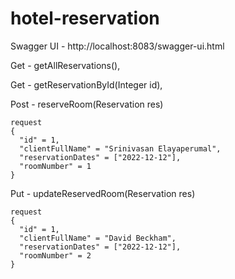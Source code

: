 # hotel-reservation

Swagger UI - http://localhost:8083/swagger-ui.html

Get - getAllReservations(),

Get - getReservationById(Integer id),

Post - reserveRoom(Reservation res)

    request
    {
      "id" = 1,
      "clientFullName" = "Srinivasan Elayaperumal",
      "reservationDates" = ["2022-12-12"],
      "roomNumber" = 1
    }
    
Put - updateReservedRoom(Reservation res)

    request
    {
      "id" = 1,
      "clientFullName" = "David Beckham",
      "reservationDates" = ["2022-12-12"],
      "roomNumber" = 2
    }
